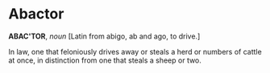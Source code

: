 # Abactor

**ABAC'TOR**, _noun_ \[Latin from abigo, ab and ago, to drive.\]

In law, one that feloniously drives away or steals a herd or numbers of cattle at once, in distinction from one that steals a sheep or two.